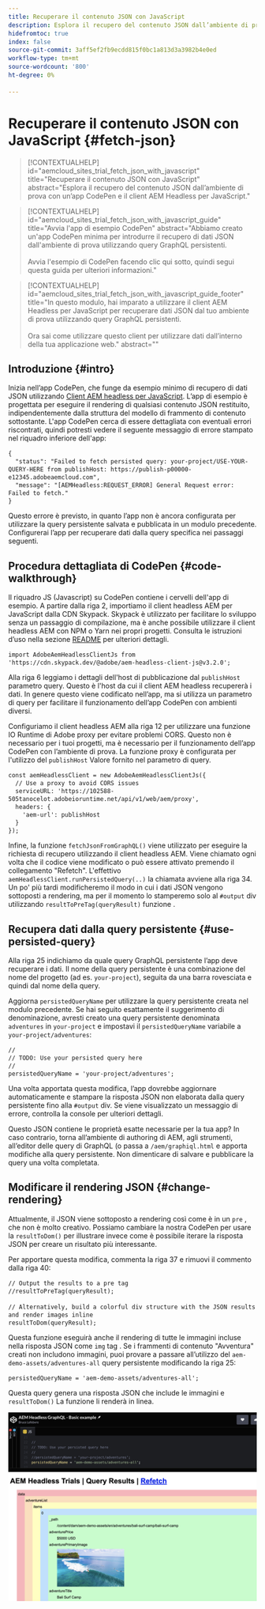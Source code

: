```yaml
---
title: Recuperare il contenuto JSON con JavaScript
description: Esplora il recupero del contenuto JSON dall’ambiente di prova con un’app CodePen e il client AEM Headless per JavaScript.
hidefromtoc: true
index: false
source-git-commit: 3aff5ef2fb9ecdd815f0bc1a813d3a3982b4e0ed
workflow-type: tm+mt
source-wordcount: '800'
ht-degree: 0%

---
```



# Recuperare il contenuto JSON con JavaScript {#fetch-json}

>[!CONTEXTUALHELP]
>id="aemcloud_sites_trial_fetch_json_with_javascript"
>title="Recuperare il contenuto JSON con JavaScript"
>abstract="Esplora il recupero del contenuto JSON dall’ambiente di prova con un’app CodePen e il client AEM Headless per JavaScript."

>[!CONTEXTUALHELP]
>id="aemcloud_sites_trial_fetch_json_with_javascript_guide"
>title="Avvia l&#39;app di esempio CodePen"
>abstract="Abbiamo creato un&#39;app CodePen minima per introdurre il recupero di dati JSON dall&#39;ambiente di prova utilizzando query GraphQL persistenti.<br><br>Avvia l&#39;esempio di CodePen facendo clic qui sotto, quindi segui questa guida per ulteriori informazioni."

>[!CONTEXTUALHELP]
>id="aemcloud_sites_trial_fetch_json_with_javascript_guide_footer"
>title="In questo modulo, hai imparato a utilizzare il client AEM Headless per JavaScript per recuperare dati JSON dal tuo ambiente di prova utilizzando query GraphQL persistenti.<br><br>Ora sai come utilizzare questo client per utilizzare dati dall’interno della tua applicazione web."
>abstract=""

## Introduzione {#intro}

Inizia nell’app CodePen, che funge da esempio minimo di recupero di dati JSON utilizzando [Client AEM headless per JavaScript](https://github.com/adobe/aem-headless-client-js). L’app di esempio è progettata per eseguire il rendering di qualsiasi contenuto JSON restituito, indipendentemente dalla struttura del modello di frammento di contenuto sottostante. L&#39;app CodePen cerca di essere dettagliata con eventuali errori riscontrati, quindi potresti vedere il seguente messaggio di errore stampato nel riquadro inferiore dell&#39;app:

```
{
  "status": "Failed to fetch persisted query: your-project/USE-YOUR-QUERY-HERE from publishHost: https://publish-p00000-e12345.adobeaemcloud.com",
  "message": "[AEMHeadless:REQUEST_ERROR] General Request error: Failed to fetch."
}
```

Questo errore è previsto, in quanto l’app non è ancora configurata per utilizzare la query persistente salvata e pubblicata in un modulo precedente. Configurerai l’app per recuperare dati dalla query specifica nei passaggi seguenti.

## Procedura dettagliata di CodePen {#code-walkthrough}

Il riquadro JS (Javascript) su CodePen contiene i cervelli dell&#39;app di esempio. A partire dalla riga 2, importiamo il client headless AEM per JavaScript dalla CDN Skypack. Skypack è utilizzato per facilitare lo sviluppo senza un passaggio di compilazione, ma è anche possibile utilizzare il client headless AEM con NPM o Yarn nei propri progetti. Consulta le istruzioni d’uso nella sezione [README](https://github.com/adobe/aem-headless-client-js#aem-headless-client-for-javascript) per ulteriori dettagli.

```
import AdobeAemHeadlessClientJs from 'https://cdn.skypack.dev/@adobe/aem-headless-client-js@v3.2.0';
```

Alla riga 6 leggiamo i dettagli dell&#39;host di pubblicazione dal `publishHost` parametro query. Questo è l&#39;host da cui il client AEM headless recupererà i dati. In genere questo viene codificato nell’app, ma si utilizza un parametro di query per facilitare il funzionamento dell’app CodePen con ambienti diversi.

Configuriamo il client headless AEM alla riga 12 per utilizzare una funzione IO Runtime di Adobe proxy per evitare problemi CORS. Questo non è necessario per i tuoi progetti, ma è necessario per il funzionamento dell’app CodePen con l’ambiente di prova. La funzione proxy è configurata per l&#39;utilizzo del `publishHost` Valore fornito nel parametro di query.

```
const aemHeadlessClient = new AdobeAemHeadlessClientJs({
  // Use a proxy to avoid CORS issues
  serviceURL: 'https://102588-505tanocelot.adobeioruntime.net/api/v1/web/aem/proxy',
  headers: {
    'aem-url': publishHost
  }
});
```

Infine, la funzione `fetchJsonFromGraphQL()` viene utilizzato per eseguire la richiesta di recupero utilizzando il client headless AEM. Viene chiamato ogni volta che il codice viene modificato o può essere attivato premendo il collegamento &quot;Refetch&quot;. L&#39;effettivo `aemHeadlessClient.runPersistedQuery(..)` la chiamata avviene alla riga 34. Un po&#39; più tardi modificheremo il modo in cui i dati JSON vengono sottoposti a rendering, ma per il momento lo stamperemo solo al `#output` div utilizzando `resultToPreTag(queryResult)` funzione .

## Recupera dati dalla query persistente {#use-persisted-query}

Alla riga 25 indichiamo da quale query GraphQL persistente l’app deve recuperare i dati. Il nome della query persistente è una combinazione del nome del progetto (ad es. `your-project`), seguita da una barra rovesciata e quindi dal nome della query.

Aggiorna `persistedQueryName` per utilizzare la query persistente creata nel modulo precedente. Se hai seguito esattamente il suggerimento di denominazione, avresti creato una query persistente denominata `adventures` in `your-project` e impostavi il `persistedQueryName` variabile a `your-project/adventures`:

```
//
// TODO: Use your persisted query here
//
persistedQueryName = 'your-project/adventures';
```

Una volta apportata questa modifica, l’app dovrebbe aggiornare automaticamente e stampare la risposta JSON non elaborata dalla query persistente fino alla `#output` div. Se viene visualizzato un messaggio di errore, controlla la console per ulteriori dettagli.

Questo JSON contiene le proprietà esatte necessarie per la tua app? In caso contrario, torna all’ambiente di authoring di AEM, agli strumenti, all’editor delle query di GraphQL (o passa a `/aem/graphiql.html` e apporta modifiche alla query persistente. Non dimenticare di salvare e pubblicare la query una volta completata.

## Modificare il rendering JSON {#change-rendering}

Attualmente, il JSON viene sottoposto a rendering così come è in un `pre` , che non è molto creativo. Possiamo cambiare la nostra CodePen per usare la `resultToDom()` per illustrare invece come è possibile iterare la risposta JSON per creare un risultato più interessante.

Per apportare questa modifica, commenta la riga 37 e rimuovi il commento dalla riga 40:

```
// Output the results to a pre tag
//resultToPreTag(queryResult);

// Alternatively, build a colorful div structure with the JSON results and render images inline
resultToDom(queryResult);
```

Questa funzione eseguirà anche il rendering di tutte le immagini incluse nella risposta JSON come `img` tag . Se i frammenti di contenuto &quot;Avventura&quot; creati non includono immagini, puoi provare a passare all’utilizzo del `aem-demo-assets/adventures-all` query persistente modificando la riga 25:

```
persistedQueryName = 'aem-demo-assets/adventures-all';
```

Questa query genera una risposta JSON che include le immagini e `resultToDom()` La funzione li renderà in linea.

![Risultato della query adventures-all e della funzione di rendering resultToDom](assets/do-not-localize/adventures-all-query-result.png)
